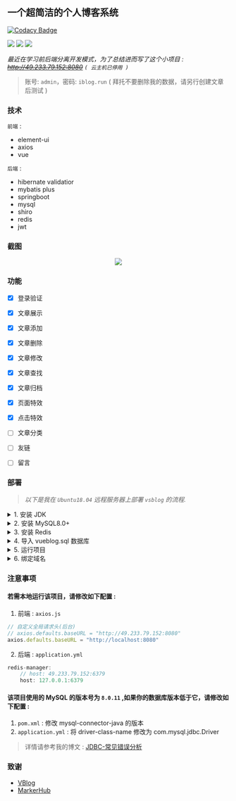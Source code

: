 ## 一个超简洁的个人博客系统

[![Codacy Badge](https://api.codacy.com/project/badge/Grade/4ebf4b69335846199048da22078140c3)](https://app.codacy.com/gh/YUbuntu0109/vsblog?utm_source=github.com&utm_medium=referral&utm_content=YUbuntu0109/vsblog&utm_campaign=Badge_Grade)

<img src="https://img.shields.io/github/commit-activity/m/YUbuntu0109/vsblog?color=ff69b4"></img>
<img src="https://img.shields.io/github/repo-size/YUbuntu0109/vsblog"></img>
<img src="https://img.shields.io/github/license/YUbuntu0109/vsblog.svg"></img>

*最近在学习前后端分离开发模式，为了总结进而写了这个小项目 : ~~http://49.233.79.152:8080~~ `( 云主机已停用 )`*

> 账号: `admin`，密码: `iblog.run` ( 拜托不要删除我的数据，请另行创建文章后测试 )


### 技术

`前端` : 
* element-ui
* axios
* vue

`后端` : 
* hibernate validatior
* mybatis plus
* springboot
* mysql
* shiro
* redis
* jwt


### 截图

<p align="center">
	<a><img src="https://anonymous.ishacker.net/2020/06/10/about-page-image/vsblog-index-screenshot.png"></a>
</p>


### 功能
* [x] 登录验证
* [x] 文章展示
* [x] 文章添加
* [x] 文章删除
* [x] 文章修改
* [x] 文章查找
* [x] 文章归档
* [x] 页面特效
* [x] 点击特效
* [ ] 文章分类
* [ ] 友链
* [ ] 留言


### 部署
> *以下是我在 `Ubuntu18.04` 远程服务器上部署 `vsblog` 的流程.*

<details>
    <summary>1. 安装 JDK</summary>

    ```shell
	# install jdk
	sudo apt install openjdk-8-jdk-headless

	# check
	java -version
	```
</details>

<details>
    <summary>2. 安装 MySQL8.0+</summary>
    
	```shell
	# the installation package as follows you need to download it
	# decompress the installation package
	sudo dpkg -i mysql-apt-config_0.8.10-1_all.deb

	# update installation package
	sudo apt update 

	# install mysql server
	sudo apt install mysql-server 

	# run mysql
	mysql -u root -p
	```
</details>

<details>
    <summary>3. 安装 Redis</summary>
    
	```shell
	# install redis server
	sudo apt-get install redis-server

	# check redis server status
	netstat -nlt|grep 6379

	# test
	redis-cli
	```
</details>

<details>
    <summary>4. 导入 vueblog.sql 数据库</summary>
    
	```shell
	# mysql -u root -p < vueblog.sql
	mysql -u root -p < 'the specified path of database file'
	```
</details>

<details>
    <summary>5. 运行项目</summary>
    
	```shell
	# kill the specified server port:8080
	kill -9 $(netstat -nlp | grep :8080 | awk '{print $7}' | awk -F"/" '{ print $1 }')

	# run
	# nohup /usr/lib/jvm/java-8-openjdk-amd64/jre/bin/java -jar /tmp/vueblog-0.0.1-SNAPSHOT.jar > vsblog.file 2>&1 &
	nuhup -jar vueblog-0.0.1-SNAPSHOT.jar > vsblog.file 2>&1 &

	# test
	http://ip:8080/
	```
</details>

<details>
    <summary>6. 绑定域名</summary>
    
	```shell
	# first you need install the nginx
	sudo apt install nginx

	# vim /etc/nginx/nginx.conf
	# such as the example configuraion be added as follows
	http{
		server{
			listen  80;
			server_name  vue.iblog.run; 
			location / {
				proxy_pass  http://ip:8080;	
			}            
		}
	}
	. . .

	# then check the default configuration file
	nginx -t

	# reload the nginx
	nginx -s reload

	# test
	http://vue.iblog.run
	```
</details>


### 注意事项

#### 若需本地运行该项目，请修改如下配置 :
1. 前端 : `axios.js`
```js
// 自定义全局请求头(后台)
// axios.defaults.baseURL = "http://49.233.79.152:8080"
axios.defaults.baseURL = "http://localhost:8080"
```

2. 后端 : `application.yml`
```js
redis-manager:
	// host: 49.233.79.152:6379
	host: 127.0.0.1:6379
```

#### 该项目使用的 MySQL 的版本号为 `8.0.11` ,如果你的数据库版本低于它，请修改如下配置 :
1. `pom.xml` : 修改 mysql-connector-java 的版本
2. `application.yml` : 将 driver-class-name 修改为 com.mysql.jdbc.Driver

> 详情请参考我的博文 : [JDBC-常见错误分析](https://ishacker.net/2019/03/14/JDBC-%E5%B8%B8%E8%A7%81%E9%94%99%E8%AF%AF%E5%88%86%E6%9E%90/)


### 致谢
* [VBlog](https://github.com/lenve/VBlog)
* [MarkerHub](https://space.bilibili.com/13491144)

